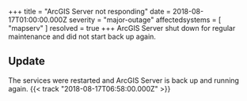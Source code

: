 +++
title = "ArcGIS Server not responding"
date = 2018-08-17T01:00:00.000Z
severity = "major-outage"
affectedsystems = [
  "mapserv"
]
resolved = true
+++
ArcGIS Server shut down for regular maintenance and did not start back up again.

## Update
The services were restarted and ArcGIS Server is back up and running again. {{< track "2018-08-17T06:58:00.000Z" >}}
